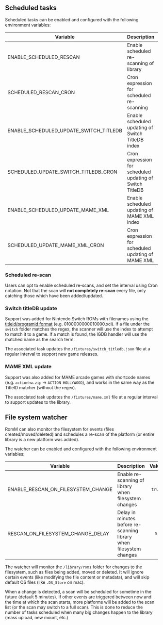 ## Scheduled tasks

Scheduled tasks can be enabled and configured with the following environment variables:

| Variable                               | Description                                              |     Value     |
| -------------------------------------- | -------------------------------------------------------- | :-----------: |
| ENABLE_SCHEDULED_RESCAN                | Enable scheduled re-scanning of library                  |    `true`     |
| SCHEDULED_RESCAN_CRON                  | Cron expression for scheduled re-scanning                | `"0 3 * * *"` |
| ENABLE_SCHEDULED_UPDATE_SWITCH_TITLEDB | Enable scheduled updating of Switch TitleDB index        |    `true`     |
| SCHEDULED_UPDATE_SWITCH_TITLEDB_CRON   | Cron expression for scheduled updating of Switch TitleDB | `"0 4 * * *"` |
| ENABLE_SCHEDULED_UPDATE_MAME_XML       | Enable scheduled updating of MAME XML index              |    `true`     |
| SCHEDULED_UPDATE_MAME_XML_CRON         | Cron expression for scheduled updating of MAME XML       | `"0 5 * * *"` |

### Scheduled re-scan

Users can opt to enable scheduled re-scans, and set the interval using Cron notation. Not that the scan will **not completely re-scan** every file, only catching those which have been added/updated.

### Switch titleDB update

Support was added for Nintendo Switch ROMs with filenames using the [titleid/programid format](https://wiki.gbatemp.net/wiki/List_of_Switch_homebrew_titleID) (e.g. 0100000000010000.xci). If a file under the `switch` folder matches the regex, the scanner will use the index to attempt to match it to a game. If a match is found, the IGDB handler will use the matched name as the search term.

The associated task updates the `/fixtures/switch_titledb.json` file at a regular interval to support new game releases.

### MAME XML update

Support was also added for MAME arcade games with shortcode names (e.g. `actionhw.zip` -> `ACTION HOLLYWOOD`), and works in the same way as the TitleID matcher (without the regex).

The associated task updates the `/fixtures/mame.xml` file at a regular interval to support updates to the library.

## File system watcher

RomM can also monitor the filesystem for events (files created/moved/deleted) and schedules a re-scan of the platform (or entire library is a new platform was added).

The watcher can be enabled and configured with the following environment variables:

| Variable                           | Description                                                        | Value  |
| ---------------------------------- | ------------------------------------------------------------------ | :----: |
| ENABLE_RESCAN_ON_FILESYSTEM_CHANGE | Enable re-scanning of library when filesystem changes               | `true` |
| RESCAN_ON_FILESYSTEM_CHANGE_DELAY  | Delay in minutes before re-scanning library when filesystem changes |  `5`   |

The watcher will monitor the `/library/roms` folder for changes to the filesystem, such as files being added, moved or deleted. It will ignore certain events (like modifying the file content or metadata), and will skip default OS files (like `.DS_Store` on mac).

When a change is detected, a scan will be scheduled for sometime in the future (default 5 minutes). If other events are triggered between now and the time at which the scan starts, more platforms will be added to the scan list (or the scan may switch to a full scan). This is done to reduce the number of tasks scheduled when many big changes happen to the library (mass upload, new mount, etc.)
